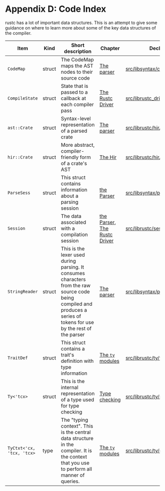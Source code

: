 # Appendix D: Code Index

rustc has a lot of important data structures. This is an attempt to give some
guidance on where to learn more about some of the key data structures of the
compiler.

Item            |  Kind    | Short description           | Chapter            | Declaration
----------------|----------|-----------------------------|--------------------|-------------------
`CodeMap` | struct | The CodeMap maps the AST nodes to their source code | [The parser] | [src/libsyntax/codemap.rs](https://github.com/rust-lang/rust/blob/master/src/libsyntax/codemap.rs)
`CompileState` | struct | State that is passed to a callback at each compiler pass | [The Rustc Driver] | [src/librustc_driver/driver.rs](https://github.com/rust-lang/rust/blob/master/src/librustc_driver/driver.rs)
`ast::Crate` | struct | Syntax-level representation of a parsed crate | [The parser] | [src/librustc/hir/mod.rs](https://github.com/rust-lang/rust/blob/master/src/libsyntax/ast.rs)
`hir::Crate` | struct | More abstract, compiler-friendly form of a crate's AST | [The Hir] | [src/librustc/hir/mod.rs](https://github.com/rust-lang/rust/blob/master/src/librustc/hir/mod.rs)
`ParseSess` | struct | This struct contains information about a parsing session | [the Parser] | [src/libsyntax/parse/mod.rs](https://github.com/rust-lang/rust/blob/master/src/libsyntax/parse/mod.rs)
`Session` | struct | The data associated with a compilation session | [the Parser], [The Rustc Driver] | [src/librustc/session/mod.html](https://github.com/rust-lang/rust/blob/master/src/librustc/session/mod.rs)
`StringReader` | struct | This is the lexer used during parsing. It consumes characters from the raw source code being compiled and produces a series of tokens for use by the rest of the parser | [The parser] |  [src/libsyntax/parse/lexer/mod.rs](https://github.com/rust-lang/rust/blob/master/src/libsyntax/parse/lexer/mod.rs)
`TraitDef` | struct | This struct contains a trait's definition with type information | [The `ty` modules] |  [src/librustc/ty/trait_def.rs](https://github.com/rust-lang/rust/blob/master/src/librustc/ty/trait_def.rs)
`Ty<'tcx>` | struct | This is the internal representation of a type used for type checking | [Type checking] | [src/librustc/ty/mod.rs](https://github.com/rust-lang/rust/blob/master/src/librustc/ty/mod.rs)
`TyCtxt<'cx, 'tcx, 'tcx>` | type | The "typing context". This is the central data structure in the compiler. It is the context that you use to perform all manner of queries. | [The `ty` modules] | [src/librustc/ty/context.rs](https://github.com/rust-lang/rust/blob/master/src/librustc/ty/context.rs)

[The HIR]: hir.html
[The parser]: the-parser.html
[The Rustc Driver]: rustc-driver.html
[Type checking]: type-checking.html
[The `ty` modules]: ty.html

